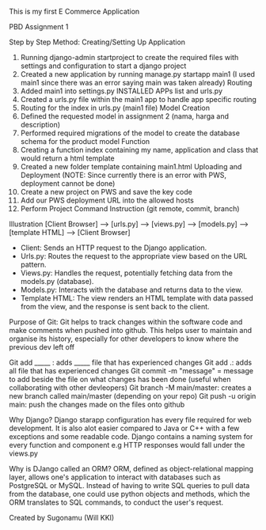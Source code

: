 This is my first E Commerce Application

PBD Assignment 1

Step by Step Method:
Creating/Setting Up Application
1. Running django-admin startproject to create the required files with settings and configuration to start a django project
2. Created a new application by running manage.py startapp main1 (I used main1 since there was an error saying main was taken already)
Routing
3. Added main1 into settings.py INSTALLED APPs list and urls.py
4. Created a urls.py file within the main1 app to handle app specific routing
5. Routing for the index in urls.py (main1 file)
Model Creation
6. Defined the requested model in assignment 2 (nama, harga and description)
7. Performed required migrations of the model to create the database schema for the product model
Function
8. Creating a function index containing my name, application and class that would return a html template
9. Created a new folder template containing main1.html
Uploading and Deployment (NOTE: Since currently there is an error with PWS, deployment cannot be done)
10. Create a new project on PWS and save the key code 
11. Add our PWS deployment URL into the allowed hosts
12. Perform Project Command Instruction (git remote, commit, branch)

Illustration
[Client Browser]  -->  [urls.py]  -->  [views.py]  -->  [models.py] -->  [template HTML]  -->  [Client Browser]

- Client: Sends an HTTP request to the Django application.
- Urls.py: Routes the request to the appropriate view based on the URL pattern.
- Views.py: Handles the request, potentially fetching data from the models.py (database).
- Models.py: Interacts with the database and returns data to the view.
- Template HTML: The view renders an HTML template with data passed from the view, and the response is sent back to the client.

Purpose of Git:
Git helps to track changes within the software code and make comments when pushed into github. This helps user to maintain and organise its history, especially for other developers to know where the previous dev left off

Git add _____ : adds _____ file that has experienced changes
Git add .: adds all file that has experienced changes
Git commit -m "message" = message to add beside the file on what changes has been done (useful when collaborating with other devleopers)
Git branch -M main/master: creates a new branch called main/master (depending on your repo)
Git push -u origin main: push the changes made on the files onto github


Why Django?
Django starapp configuration has every file required for web development. It is also alot easier compared to Java or C++ with a few exceptions and some readable code. Django contains a naming system for every function and component e.g HTTP responses would fall under the views.py

Why is DJango called an ORM?
ORM, defined as object-relational mapping layer, allows one's application to interact with databases such as PostgreSQL or MySQL. Instead of having to write SQL queries to pull data from the database, one could use python objects and methods, which the ORM translates to SQL commands, to conduct the user's request.


Created by Sugonamu (Will KKI)